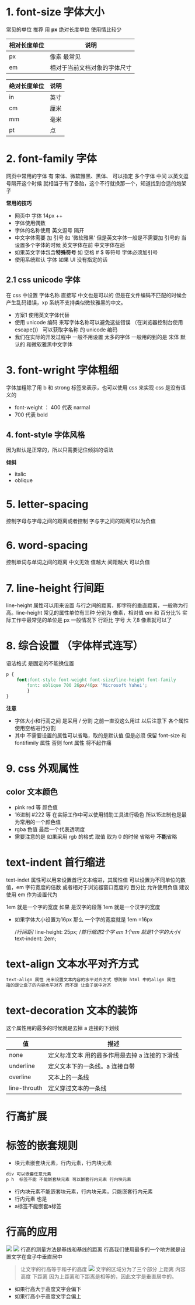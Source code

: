 # 1. font-size 字体大小 

常见的单位 推荐 用 **px** 绝对长度单位 使用情比较少 

| 相对长度单位 | 说明                         |
| ------------ | ---------------------------- |
| px           | 像素 最常见                  |
| em           | 相对于当前文档对象的字体尺寸 |

| 绝对长度单位 | 说明 |
| ------------ | ---- |
| in           | 英寸 |
| cm           | 厘米 |
| mm           | 毫米 |
| pt           | 点   |

# 2. font-family 字体

网页中常用的字体 有 宋体、微软雅黑、黑体、 可以指定 多个字体 中间 以英文逗号隔开这个时候 就相当于有了备胎，这个不行就换那一个，知道找到合适的炮架子

**常用的技巧**

- 网页中 字体  14px ++
- 字体使用偶数
- 字体的名称使用 英文逗号 隔开
- 中文字体需要 加 引号 如 '微软雅黑' 但是英文字体一般是不需要加 引号的 当设置多个字体的时候 英文字体在前 中文字体在后
- 如果英文字体包含**特殊符号** 如 空格 # $ 等符号 字体必须加引号
- 使用系统默认 字体 如果 UI 没有指定的话

## 2.1 css unicode 字体

在 css 中设置 字体名称 直接写 中文也是可以的  但是在文件编码不匹配的时候会产生乱码错误，xp 系统不支持类似微软雅黑的中文。

- 方案1 使用英文字体代替 
- 使用 unicode 编码 来写字体名称可以避免这些错误 （在浏览器控制台使用escape()） 可以获取字名称 的 unicode 编码
- 我们在实际的开发过程中 一般不用设置 太多的字体 一般用的到的是 宋体 默认的 和微软雅黑中文字体

# 3. font-wright 字体粗细

字体加粗除了用 b 和 strong 标签来表示，也可以使用 css 来实现  css 是没有语义的 

- font-weight ： 400 代表 narmal
- 700 代表 bold 

## 4. font-style 字体风格

因为默认是正常的，所以只需要记住倾斜的语法

**倾斜** 

- italic
- oblique

# 5. letter-spacing 

控制字母与字母之间的距离或者控制 字与字之间的距离可以为负值

# 6.  word-spacing 

控制单词与单词之间的距离 中文无效 值越大 间距越大 可以负值

# 7. line-height 行间距

line-height 属性可以用来设置 与行之间的距离，即字符的垂直距离，一般称为行高。line-height 常见的属性单位有三种 分别为 像素，相对值 em 和 百分比% 实际工作中最常见的单位是 px 一般情况下 行距比 字号 大 7,8 像素就可以了

# 8. 综合设置 （字体样式连写）

语法格式 是固定的不能换位置



```css
p {
    font:font-style font-weight font-size/line-height font-family
        font: oblique 700 26px/46px 'Microsoft Yahei';
        }
}
```



**注意**

- 字体大小和行高之间 是采用  / 分割 之前一直没这么用过 以后注意下 各个属性使用空格进行分割
- 其中 不需要设置的属性可以省略，取的是默认值 但是必须 保留 font-size 和 fontifimily 属性 否则 font 属性 将不起作痛

# 9. css 外观属性

## color 文本颜色

- pink red 等 颜色值
- 16进制 #222 等 在实际工作中可以使用辅助工具进行吸色 所以15进制也是最为常用的一个颜色值
- rgba 色值 最后一个代表透明度
- 需要注意的是 如果采用 rgb 的格式 取值 取为 0 的时候 省略号 **不能**省略

# text-indent 首行缩进 

text-indet 属性可以用来设置首行文本缩进，其属性值 可以设置为不同单位的数值，em 字符宽度的倍数 或者相对于浏览器窗口宽度的 百分比 允许使用负值 建议使用 em 作为设置代为 

1em 就是一个字的宽度 如果 是汉字的段落 1em 就是一个汉字的宽度

- 如果字体大小设置为16px 那么 一个字的宽度就是 1em =16px



     /*行间距*/
      line-height: 25px;
      /*首行缩进2个字  em  1个em 就是1个字的大小*/
      text-indent: 2em;  
# text-align 文本水平对齐方式

```html 
text-align 属性 用来设置文本内容的水平对齐方式 想防御 html 中的align 属性
指的是让盒子的内容水平对齐 而不是 让盒子居中对齐
```

# text-decoration 文本的装饰

这个属性用的最多的时候就是去掉 a 连接的下划线

| 值           | 描述                                           |
| ------------ | ---------------------------------------------- |
| none         | 定义标准文本 用的最多作用是去掉 a 连接的下滑线 |
| underline    | 定义文本下的一条线。a 连接自带                 |
| overline     | 文本上的一条线                                 |
| line-throuth | 定义穿过文本的一条线                           |

# 行高扩展

# 标签的嵌套规则
- 块元素嵌套块元素，行内元素，行内块元素
```html
div 可以嵌套任意元素
p h  标签不能 不能嵌套块元素 可以嵌套行内元素 行内块元素
```
- 行内块元素不能嵌套块元素，行内块元素，只能嵌套行内元素
- 行内元素 也是
- a标签不能嵌套a标签 

# 行高的应用
![](./02%20复合选择器.assets/line1.png)
![](./02%20复合选择器.assets/line2.png)
行高的测量方法是基线和基线的距离
行高我们使用最多的一个地方就是设置文字在盒子中垂直居中
> 让文字的行高等于和子的高度
![](./02%20复合选择器.assets/1.png)
文字的区域分为了三个部分 上距离 内容高度 下距离
因为上距离和下距离是相等的，因此文字是垂直居中的。
- 如果行高大于高度文字会偏下
- 如果行高小于高度文字会偏上


